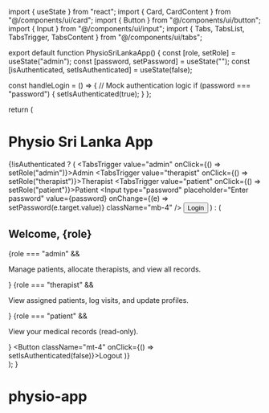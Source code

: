 import { useState } from "react"; import { Card, CardContent } from "@/components/ui/card"; import { Button } from "@/components/ui/button"; import { Input } from "@/components/ui/input"; import { Tabs, TabsList, TabsTrigger, TabsContent } from "@/components/ui/tabs";

export default function PhysioSriLankaApp() { const [role, setRole] = useState("admin"); const [password, setPassword] = useState(""); const [isAuthenticated, setIsAuthenticated] = useState(false);

const handleLogin = () => { // Mock authentication logic if (password === "password") { setIsAuthenticated(true); } };

return ( <div className="flex flex-col items-center p-6"> <h1 className="text-2xl font-bold mb-4">Physio Sri Lanka App</h1> {!isAuthenticated ? ( <Card className="p-4 w-96"> <Tabs defaultValue="admin" className="w-full"> <TabsList className="flex justify-center mb-4"> <TabsTrigger value="admin" onClick={() => setRole("admin")}>Admin</TabsTrigger> <TabsTrigger value="therapist" onClick={() => setRole("therapist")}>Therapist</TabsTrigger> <TabsTrigger value="patient" onClick={() => setRole("patient")}>Patient</TabsTrigger> </TabsList> <TabsContent value={role}> <Input type="password" placeholder="Enter password" value={password} onChange={(e) => setPassword(e.target.value)} className="mb-4" /> <Button onClick={handleLogin}>Login</Button> </TabsContent> </Tabs> </Card> ) : ( <Card className="p-6 w-full max-w-md"> <h2 className="text-xl font-semibold mb-4">Welcome, {role}</h2> {role === "admin" && <p>Manage patients, allocate therapists, and view all records.</p>} {role === "therapist" && <p>View assigned patients, log visits, and update profiles.</p>} {role === "patient" && <p>View your medical records (read-only).</p>} <Button className="mt-4" onClick={() => setIsAuthenticated(false)}>Logout</Button> </Card> )} </div> ); }

# physio-app